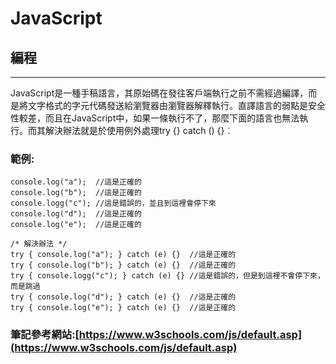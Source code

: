 # JavaScript





## 編程
---
JavaScript是一種手稿語言，其原始碼在發往客戶端執行之前不需經過編譯，而是將文字格式的字元代碼發送給瀏覽器由瀏覽器解釋執行。直譯語言的弱點是安全性較差，而且在JavaScript中，如果一條執行不了，那麼下面的語言也無法執行。而其解決辦法就是於使用例外處理try {} catch () {}︰
### 範例:
```
console.log("a");  //這是正確的
console.log("b");  //這是正確的
console.logg("c"); //這是錯誤的，並且到這裡會停下來
console.log("d");  //這是正確的
console.log("e");  //這是正確的

/* 解決辦法 */
try { console.log("a"); } catch (e) {}  //這是正確的
try { console.log("b"); } catch (e) {}  //這是正確的
try { console.logg("c"); } catch (e) {} //這是錯誤的，但是到這裡不會停下來，而是跳過
try { console.log("d"); } catch (e) {}  //這是正確的
try { console.log("e"); } catch (e) {}  //這是正確的
```



### 筆記參考網站:[https://www.w3schools.com/js/default.asp](https://www.w3schools.com/js/default.asp)
